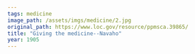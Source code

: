 ```yaml
---
tags: medicine
image_path: /assets/imgs/medicine/2.jpg
original_path: https://www.loc.gov/resource/ppmsca.39865/
title: "Giving the medicine--Navaho"
year: 1905
---
```



